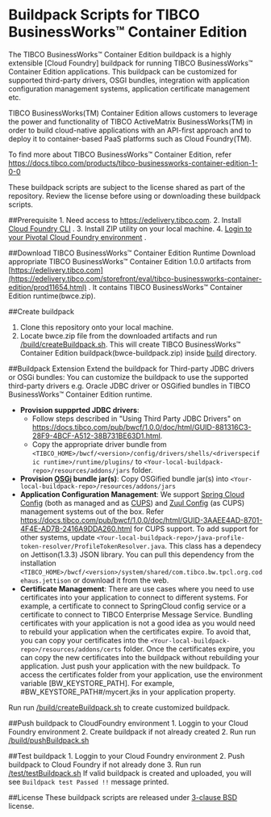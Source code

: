 # Buildpack Scripts for TIBCO BusinessWorks™ Container Edition 
The TIBCO BusinessWorks™ Container Edition buildpack is a highly extensible [Cloud Foundry] buildpack for running TIBCO BusinessWorks™ Container Edition applications. This buildpack can be customized for supported third-party drivers, OSGI bundles, integration with application configuration management systems, application certificate management etc.

TIBCO BusinessWorks(TM) Container Edition allows customers to leverage the power and functionality of TIBCO ActiveMatrix BusinessWorks(TM) in order to build cloud-native applications with an API-first approach and to deploy it to container-based PaaS platforms such as Cloud Foundry(TM).

To find more about TIBCO BusinessWorks™ Container Edition, refer https://docs.tibco.com/products/tibco-businessworks-container-edition-1-0-0

These buildpack scripts are subject to the license shared as part of the repository. Review the license before using or downloading these buildpack scripts.
     
##Prerequisite
    1. Need access to https://edelivery.tibco.com.
    2. Install [Cloud Foundry CLI](https://docs.pivotal.io/pivotalcf/devguide/installcf/install-go-cli.html) .
    3. Install ZIP utility on your local machine.
    4. [Login to your Pivotal Cloud Foundry environment](https://docs.pivotal.io/pivotalcf/devguide/installcf/whats-new-v6.html#login) .

##Download TIBCO BusinessWorks™ Container Edition Runtime
    Download appropriate TIBCO BusinessWorks™ Container Edition 1.0.0 artifacts from [https://edelivery.tibco.com](https://edelivery.tibco.com/storefront/eval/tibco-businessworks-container-edition/prod11654.html) . It contains TIBCO BusinessWorks™ Container Edition runtime(bwce.zip).
     
##Create buildpack
   1. Clone this repository onto your local machine.
   2. Locate bwce.zip file from the downloaded artifacts and run [/build/createBuildpack.sh](/build/createBuildpack.zip). This will create TIBCO BusinessWorks™ Container Edition buildpack(bwce-buildpack.zip) inside [build](/build) directory.

##Buildpack Extension
Extend the buildpack for Third-party JDBC drivers or OSGi bundles: You can customize the buildpack to use the supported third-party drivers e.g. Oracle JDBC driver or OSGified bundles in TIBCO BusinessWorks™ Container Edition runtime.
* **Provision suppprted JDBC drivers**:
     * Follow steps described in "Using Third Party JDBC Drivers" on https://docs.tibco.com/pub/bwcf/1.0.0/doc/html/GUID-881316C3-28F9-4BCF-A512-38B731BE63D1.html.
     * Copy the appropriate driver bundle from `<TIBCO_HOME>/bwcf/<version>/config/drivers/shells/<driverspecific runtime>/runtime/plugins/` to  `<Your-local-buildpack-repo>/resources/addons/jars` folder. 
* **Provision [OSGi](https://www.osgi.org) bundle jar(s)**: Copy OSGified bundle jar(s) into `<Your-local-buildpack-repo>/resources/addons/jars`
* **Application Configuration Management**: We support [Spring Cloud Config](http://cloud.spring.io/spring-cloud-config/spring-cloud-config.html) (both as managed and as [CUPS](https://docs.cloudfoundry.org/devguide/services/user-provided.html)) and [Zuul Config](https://github.com/Confluex/Zuul/wiki) (as CUPS) management systems out of the box. Refer https://docs.tibco.com/pub/bwcf/1.0.0/doc/html/GUID-3AAEE4AD-8701-4F4E-AD7B-2416A9DDA260.html for CUPS support. To add support for other systems, update `<Your-local-buildpack-repo>/java-profile-token-resolver/ProfileTokenResolver.java`. This class has a dependecy on Jettison(1.3.3) JSON library. You can pull this dependency from the installation `<TIBCO_HOME>/bwcf/<version>/system/shared/com.tibco.bw.tpcl.org.codehaus.jettison` or download it from the web.
* **Certificate Management**: There are use cases where you need to use certificates into your application to connect to different systems. For example, a certificate to connect to SpringCloud config service or a certificate to connect to TIBCO Enterprise Message Service. Bundling certificates with your application is not a good idea as you would need to rebuild your application when the certificates expire. To avoid that, you can copy your certificates into the `<Your-local-buildpack-repo>/resources/addons/certs` folder. Once the certificates expire, you can copy the new certificates into the buildpack without rebuilding your application. Just push your application with the new buildpack. To access the certificates folder from your application, use the environment variable [BW_KEYSTORE_PATH]. For example, #BW_KEYSTORE_PATH#/mycert.jks in your application property.

Run run [/build/createBuildpack.sh](/build/createBuildpack.sh) to create customized buildpack.

##Push buildpack to CloudFoundry environment
     1. Loggin to your Cloud Foundry environment
     2. Create buildpack if not already created
     2. Run run [/build/pushBuildpack.sh](/build/pushBuildpack.sh)
     
##Test buildpack
     1. Loggin to your Cloud Foundry environment
     2. Push buildpack to Cloud Foundry if not already done
     3. Run run [/test/testBuildpack.sh](/test/testBuildpack.sh)
If valid buildpack is created and uploaded, you will see `Buildpack test Passed !!` message printed.

##License
These buildpack scripts are released under [3-clause BSD](License.md) license.
     
